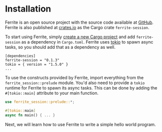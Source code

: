 # Installation

Ferrite is an open source project with the source code available at
[GitHub](https://github.com/maybevoid/ferrite). Ferrite is also published at
[crates.io](https://crates.io/crates/ferrite-session) as the Cargo
crate `ferrite-session`.

To start using Ferrite, simply
[create a new Cargo project](https://doc.rust-lang.org/book/ch01-03-hello-cargo.html)
and add `ferrite-session` as a dependency in `Cargo.toml`.
Ferrite uses [tokio](https://docs.rs/async-std/) to spawn async tasks, so you should
add that as a dependency as well.

```
[dependencies]
ferrite-session = "0.1.3"
tokio = { version = "1.5.0" }
...
```

To use the constructs provided by Ferrite, import everything from the `ferrite_session::prelude` module. You'd also need to provide a `tokio` runtime for Ferrite to spawn its async tasks. This can be done by adding the `#[tokio::main]` attribute to your main function.

```rust
use ferrite_session::prelude::*;

#[tokio::main]
async fn main() { ... }
```

Next, we will learn how to use Ferrite to write a simple hello world program.
